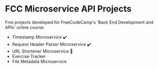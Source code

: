 # FCC Microservice API Projects

Five projects developed for FreeCodeCamp's 'Back End Development and APIs' online course.

- Timestamp Microservice :heavy_check_mark:
- Request Header Parser Microservice :heavy_check_mark:
- URL Shortener Microservice :construction:
- Exercise Tracker
- File Metadata Microservice